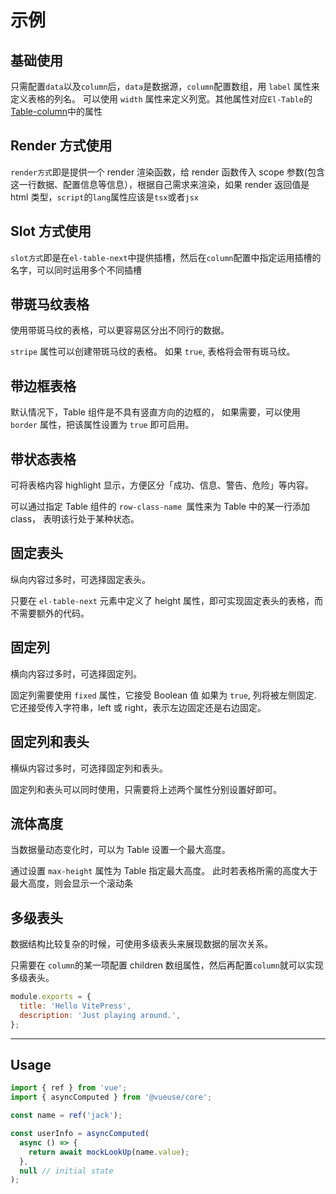 # 示例

## 基础使用

只需配置`data`以及`column`后，`data`是数据源，`column`配置数组，用
`label` 属性来定义表格的列名。 可以使用
`width` 属性来定义列宽。其他属性对应`El-Table`的[Table-column](https://element-plus.gitee.io/zh-CN/component/table.html#table-column-attributes)中的属性

<BasicTable/>

## Render 方式使用

`render方式`即是提供一个 render 渲染函数，给 render 函数传入 scope 参数(包含这一行数据、配置信息等信息），根据自己需求来渲染，如果 render 返回值是 html 类型，`script`的`lang`属性应该是`tsx`或者`jsx`
<BasicRenderTable/>

## Slot 方式使用

`slot方式`即是在`el-table-next`中提供插槽，然后在`column`配置中指定运用插槽的名字，可以同时运用多个不同插槽
<BasicSlotTable/>

## 带斑马纹表格

使用带斑马纹的表格，可以更容易区分出不同行的数据。

`stripe` 属性可以创建带斑马纹的表格。 如果 `true`, 表格将会带有斑马纹。
<StripeTable/>

## 带边框表格

默认情况下，Table 组件是不具有竖直方向的边框的， 如果需要，可以使用 `border` 属性，把该属性设置为 `true` 即可启用。
<BorderTable/>

## 带状态表格

可将表格内容 highlight 显示，方便区分「成功、信息、警告、危险」等内容。

可以通过指定 Table 组件的 `row-class-name `属性来为 Table 中的某一行添加 class， 表明该行处于某种状态。
<StatusTable/>

## 固定表头

纵向内容过多时，可选择固定表头。

只要在 `el-table-next` 元素中定义了 height 属性，即可实现固定表头的表格，而不需要额外的代码。
<FixedHeaderTable/>

## 固定列

横向内容过多时，可选择固定列。

固定列需要使用 `fixed` 属性，它接受 Boolean 值 如果为 `true`, 列将被左侧固定. 它还接受传入字符串，left 或 right，表示左边固定还是右边固定。
<FixedColumnTable/>

## 固定列和表头

横纵内容过多时，可选择固定列和表头。

固定列和表头可以同时使用，只需要将上述两个属性分别设置好即可。
<FixedHeaderColumnTable/>

## 流体高度

当数据量动态变化时，可以为 Table 设置一个最大高度。

通过设置 `max-height` 属性为 Table 指定最大高度。 此时若表格所需的高度大于最大高度，则会显示一个滚动条

## 多级表头

数据结构比较复杂的时候，可使用多级表头来展现数据的层次关系。

只需要在 `column`的某一项配置 children 数组属性，然后再配置`column`就可以实现多级表头。

```js
module.exports = {
  title: 'Hello VitePress',
  description: 'Just playing around.',
};
```

---

## Usage

```js
import { ref } from 'vue';
import { asyncComputed } from '@vueuse/core';

const name = ref('jack');

const userInfo = asyncComputed(
  async () => {
    return await mockLookUp(name.value);
  },
  null // initial state
);
```
